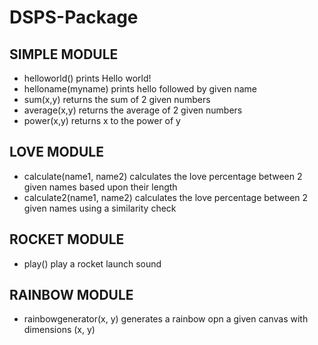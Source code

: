 # DSPS-Package
## SIMPLE MODULE
- helloworld() prints Hello world!
- helloname(myname) prints hello followed by given name
- sum(x,y) returns the sum of 2 given numbers
- average(x,y) returns the average of 2 given numbers
- power(x,y) returns x to the power of y

## LOVE MODULE
- calculate(name1, name2) calculates the love percentage between 2 given names based upon their length
- calculate2(name1, name2) calculates the love percentage between 2 given names using a similarity check

## ROCKET MODULE
- play() play a rocket launch sound

## RAINBOW MODULE
- rainbowgenerator(x, y) generates a rainbow opn a given canvas with dimensions (x, y)
